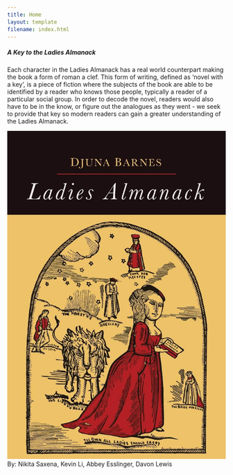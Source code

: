 ```yaml
---
title: Home
layout: template
filename: index.html
---
```


<div class="card">
  <div class="card-body">
    <h5 class="card-title">A Key to the Ladies Almanack</h5>
    <p class="card-text">Each character in the Ladies Almanack has a real world counterpart making the book a form of roman a clef. This form of writing, defined as ‘novel with a key’, is a piece of fiction where the subjects of the book are able to be identified by a reader who knows those people, typically a reader of a particular social group. In order to decode the novel, readers would also have to be in the know, or figure out the analogues as they went - we seek to provide that key so modern readers can gain a greater understanding of the Ladies Almanack.</p>
  </div>
    <img class="card-img-bottom" src="LadiesAlmanack.jpg" alt="ladies almanack.jpg">
  <div class="card-footer text-muted">
    By: Nikita Saxena, Kevin Li, Abbey Esslinger, Davon Lewis
  </div>
</div>